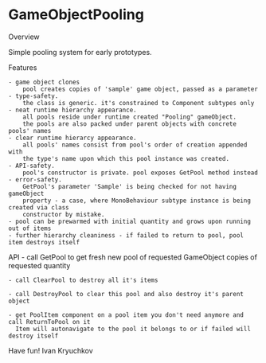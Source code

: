 # GameObjectPooling

Overview
  
  Simple pooling system for early prototypes.
  
Features
    
    - game object clones
        pool creates copies of 'sample' game object, passed as a parameter
    - type-safety. 
        the class is generic. it's constrained to Component subtypes only
    - neat runtime hierarchy appearance. 
        all pools reside under runtime created "Pooling" gameObject. 
        the pools are also packed under parent objects with concrete pools' names
    - clear runtime hierarcy appearance. 
        all pools' names consist from pool's order of creation appended with 
        the type's name upon which this pool instance was created.
    - API-safety. 
        pool's constructor is private. pool exposes GetPool method instead
    - error-safety. 
        GetPool's parameter 'Sample' is being checked for not having gameObject
        property - a case, where MonoBehaviour subtype instance is being created via class 
        constructor by mistake.
    - pool can be prewarmed with initial quantity and grows upon running out of items
    - further hierarchy cleaniness - if failed to return to pool, pool item destroys itself

API
    - call GetPool to get fresh new pool of requested GameObject copies of requested quantity
    
    - call ClearPool to destroy all it's items
    
    - call DestroyPool to clear this pool and also destroy it's parent object
    
    - get PoolItem component on a pool item you don't need anymore and call ReturnToPool on it
      Item will autonavigate to the pool it belongs to or if failed will destroy itself

Have fun! Ivan Kryuchkov
